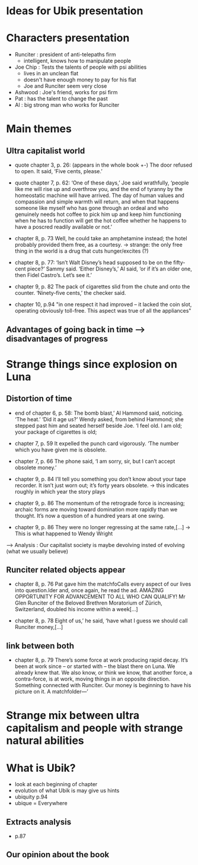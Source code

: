 # Ideas for Ubik presentation

# Characters presentation
- Runciter : president of anti-telepaths firm
	- intelligent, knows how to manipulate people 
- Joe Chip : Tests the talents of people with psi abilities 
	- lives in an unclean flat
	- doesn't have enough money to pay for his flat
	- Joe and Runciter seem very close
- Ashwood : Joe's friend, works for psi firm
- Pat : has the talent to change the past
- Al : big strong man who works for Runciter 

# Main themes 
## Ultra capitalist world

- quote chapter 3, p. 26: (appears in the whole book +-) 
The door refused to open. It said, ‘Five cents, please.’

- quote chapter 7, p. 62:
‘One of these days,’ Joe said wrathfully, ‘people like me will rise up and overthrow you, and the end of tyranny by the homeostatic machine will have arrived. The day of human values and compassion and simple warmth will return, and when that happens someone like myself who has gone through an ordeal and who genuinely needs hot coffee to pick him up and keep him functioning when he has to function will get the hot coffee whether he happens to have a poscred readily available or not.’

- chapter 8, p. 73
Well, he could take an amphetamine instead; the hotel probably provided them free, as a courtesy.
-> strange: the only free thing in the world is a drug that cuts hunger/excites (?) 

- chapter 8, p. 77:
‘Isn’t Walt Disney’s head supposed to be on the fifty-cent piece?’ Sammy said. ‘Either Disney’s,’ Al said, ‘or if it’s an older one, then Fidel Castro’s. Let’s see it.’

- chapter 9, p. 82
The pack of cigarettes slid from the chute and onto the counter. ‘Ninety-five cents,’ the checker said.

- chapter 10, p.94
"in one respect it had improved – it lacked the coin slot, operating obviously toll-free. This aspect was true of all the appliances"

## Advantages of going back in time --> disadvantages of progress

# Strange things since explosion on Luna
## Distortion of time 

- end of chapter 6, p. 58:
The bomb blast,’ Al Hammond said, noticing. ‘The heat.’ ‘Did it age us?’ Wendy asked, from behind Hammond; she stepped past him and seated herself beside Joe. ‘I feel old. I am old; your package of cigarettes is old;

- chapter 7, p. 59
It expelled the punch card vigorously. ‘The number which you have given me is obsolete.

- chapter 7, p. 66
The phone said, ‘I am sorry, sir, but I can’t accept obsolete money.’

- chapter 9, p. 84
I’ll tell you something you don’t know about your tape recorder. It isn’t just worn out; it’s forty years obsolete.
-> this indicates roughly in which year the story plays

- chapter 9, p. 86
The momentum of the retrograde force is increasing; archaic forms are moving toward domination more rapidly than we thought. It’s now a question of a hundred years at one swing.

- chapter 9, p. 86
They were no longer regressing at the same rate,[...]
-> This is what happened to Wendy Wright

--> Analysis : Our capitalist society is maybe devolving insted of evolving (what we usually believe)

## Runciter related objects appear

- chapter 8, p. 76
Pat gave him the matchfoCalls every aspect of our lives into question.lder and, once again, he read the ad. AMAZING OPPORTUNITY FOR ADVANCEMENT TO ALL WHO CAN QUALIFY! Mr Glen Runciter of the Beloved Brethren Moratorium of Zürich, Switzerland, doubled his income within a week[...]

- chapter 8, p. 78
Eight of us,’ he said, ‘have what I guess we should call Runciter money,[...]

## link between both
- chapter 8, p. 79
There’s some force at work producing rapid decay. It’s been at work since – or started with – the blast there on Luna. We already knew that. We also know, or think we know, that another force, a contra-force, is at work, moving things in an opposite direction. Something connected with Runciter. Our money is beginning to have his picture on it. A matchfolder—’


# Strange mix between ultra capitalism and people with strange natural abilities 
# What is Ubik?
- look at each beginning of chapter
- evolution of what Ubik is may give us hints
- ubiquity p.94
- ubique = Everywhere

## Extracts analysis
- p.87

## Our opinion about the book

